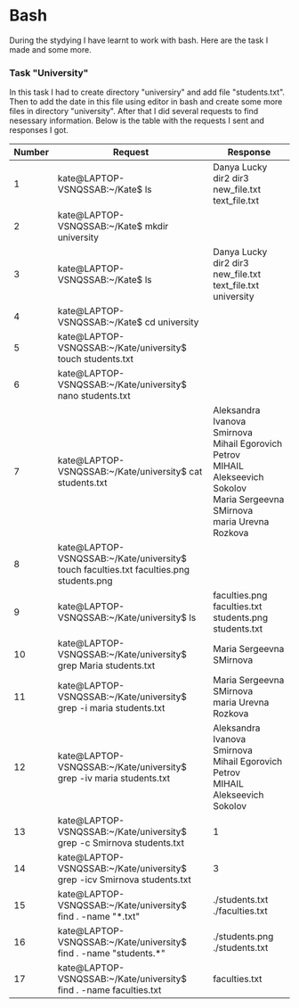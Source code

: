 # Bash
During the stydying I have learnt to work with bash. Here are the task I made and some more.

### Task "University"
In this task I had to create directory "universiry" and add file "students.txt". Then to add the date in this file using editor in bash and create some more files in directory "university". After that I did several requests to find nesessary information. 
Below is the table with the requests I sent and responses I got.

| Number  | Request | Response |
| --- | ------------- | ------------------------------------ | 
| 1  | kate@LAPTOP-VSNQSSAB:~/Kate$ ls  | Danya  Lucky  dir2  dir3  new_file.txt  text_file.txt  |
| 2  | kate@LAPTOP-VSNQSSAB:~/Kate$ mkdir university  |   |
| 3  | kate@LAPTOP-VSNQSSAB:~/Kate$ ls  | Danya  Lucky  dir2  dir3  new_file.txt  text_file.txt  university  |
| 4  | kate@LAPTOP-VSNQSSAB:~/Kate$ cd university  |   |
| 5  | kate@LAPTOP-VSNQSSAB:~/Kate/university$ touch students.txt  |   |
| 6  | kate@LAPTOP-VSNQSSAB:~/Kate/university$ nano students.txt  |   |
| 7  | kate@LAPTOP-VSNQSSAB:~/Kate/university$ cat students.txt  | Aleksandra Ivanova Smirnova <br>Mihail Egorovich Petrov <br>MIHAIL Alekseevich Sokolov <br>Maria Sergeevna SMirnova <br>maria Urevna Rozkova|
| 8  | kate@LAPTOP-VSNQSSAB:~/Kate/university$ touch faculties.txt faculties.png students.png  |   |
| 9  | kate@LAPTOP-VSNQSSAB:~/Kate/university$ ls  | faculties.png  faculties.txt  students.png  students.txt  |
| 10  | kate@LAPTOP-VSNQSSAB:~/Kate/university$ grep Maria students.txt  | Maria Sergeevna SMirnova  |
| 11  | kate@LAPTOP-VSNQSSAB:~/Kate/university$ grep -i maria students.txt  | Maria Sergeevna SMirnova <br>maria Urevna Rozkova  |
| 12  | kate@LAPTOP-VSNQSSAB:~/Kate/university$ grep -iv maria students.txt  | Aleksandra Ivanova Smirnova <br>Mihail Egorovich Petrov <br>MIHAIL Alekseevich Sokolov  |
| 13  | kate@LAPTOP-VSNQSSAB:~/Kate/university$ grep -c Smirnova students.txt  | 1  |
| 14  | kate@LAPTOP-VSNQSSAB:~/Kate/university$ grep -icv Smirnova students.txt  | 3  |
| 15  | kate@LAPTOP-VSNQSSAB:~/Kate/university$ find . -name "*.txt"  | ./students.txt <br>./faculties.txt  |
| 16  | kate@LAPTOP-VSNQSSAB:~/Kate/university$  find . -name "students.*"  | ./students.png <br>./students.txt  |
| 17  | kate@LAPTOP-VSNQSSAB:~/Kate/university$ find . -name faculties.txt  | faculties.txt  |
